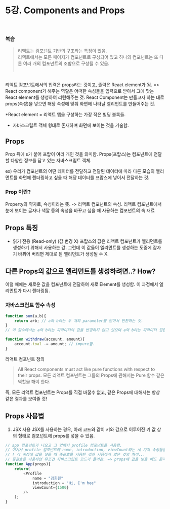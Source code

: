 # 5강. Components and Props
<br>

<h3>복습</h3>

> 리액트는 컴포넌트 기반의 구조라는 특징이 있음. <br>
리엑트에서는 모든 페이지가 컴포넌트로 구성되어 있고 하나의 컴포넌트는 또 다른 여러 개의 컴포넌트의 조합으로 구성될 수 있음. 
<br><br>

##  
리액트 컴포넌트에서의 입력은 props라는 것이고, 출력은 React element가 됨. => React component가 해주는 역할은 어떠한 속성들을 입력으로 받아서 그에 맞는 React element를 생성하여 리턴해주는 것. React Component는 만들고자 하는 대로 props(속성)을 넣으면 해당 속성에 맞춰 화면에 나타날 엘리먼트를 만들어주는 것. 


*React element = 리액트 앱을 구성하는 가장 작은 빌딩 블록들.
+ 자바스크립트 객체 형태로 존재하며 화면에 보이는 것을 기술함. 

## Props
Prop 뒤에 s가 붙어 프랍이 여러 개인 것을 의미함. 
Props(프랍스)는 컴포넌트에 전달할 다양한 정보를 담고 있는 자바스크립트 객체. 

ex) 우리가 컴포넌트의 어떤 데이터를 전달하고 전달된 데이터에 따라 다른 모습의 엘리먼트를 화면에 렌더링하고 싶을 때 해당 데이터를 프랍스에 넣어서 전달하는 것.

### Prop 이란?
Property의 약자로, 속성이라는 뜻. -> 리액트 컴포넌트의 속성.
리액트 컴포넌트에서 눈에 보이는 글자나 색깔 등의 속성을 바꾸고 싶을 때 사용하는 컴포넌트의 속 재료

## Props 특징
- 읽기 전용 (Read-only) (값 변경 X)
프랍스의 값은 리액트 컴포넌트가 엘리먼트를 생성하기 위해서 사용하는 값. 그런데 이 값들이 엘리먼트를 생성하는 도중에 갑자기 바뀌어 버리면 제대로 된 엘리먼트가 생성될 수 X.

## 다른 Props의 값으로 엘리먼트를 생성하려면..? How?
이럴 때에는 새로운 값을 컴포넌트에 전달하여 새로 Element를 생성함. 
이 과정에서 엘리먼트가 다시 렌더링됨. 

### 자바스크립트 함수 속성

```JavaScript
function sum(a,b){
    return a+b; // a와 b라는 두 개의 parameter를 받아서 반환하는 것. 
}
// 이 함수에서는 a와 b라는 파라미터의 값을 변경하지 않고 있으며 a와 b라는 파라미터 집합의 값이 같은 경우에는 항상 같은 값을 리턴할 것임. 이러한 함수를 pure하다라고 함. 즉, 입력 값을 변경하지 않으며, 같은 입력 값에 대해서는 항상 같은 출력값을 리턴한다는 뜻. 
```
```JavaScript
function withdraw(account, amount){
    account.toal -= amount; // impure함.
}
```
리액트 컴포넌트 정의 
> All React components must act like pure functions with respect to their props. 
모든 리액트 컴포넌트는 그들의 Props에 관해서는 Pure 함수 같은 역할을 해야 한다. 

즉, 모든 리액트 컴포넌트는 Props를 직접 바꿀수 없고, 같은 Props에 대해서는 항상 같은 결과를 보여줄 것!

## Props 사용법

1. JSX 사용
JSX를 사용하는 경우, 아래 코드와 같이 키와 값으로 이루어진 키 값 상의 형태로 컴포넌트에 props를 넣을 수 있음.

```JavaScript
// app 컴포넌트가 나오고 그 안에서 profile 컴포넌트를 사용함. 
// 여기서 profile 컴포넌트에 name, introduction, viewCount라는 세 가지 속성들을 넣어줌. 
// ! 각 속성에 값을 넣을 때 중괄호를 사용한 것과 사용하지 않은 것의 차이...
// 중괄호를 사용하면 무조건 자바스크립트 코드가 들어감. => props에 값을 넣을 때도 문자열 이외에 정수, 변수 그리고 다른 컴포넌트 등이 들어갈 경우에는 중괄호를 사용해서 감싸주어야 함. 문자열도 중괄호로 감싸도 상관 X.
function App(props){
    return(
        <Profile 
            name = "김희원"
            introduction = "Hi, I'm hee"
            viewCount={1500}
        />
    );
}
```